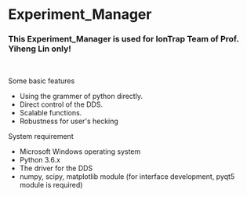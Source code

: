 <h1>Experiment_Manager</h1>
<h3>This Experiment_Manager is used for IonTrap Team of Prof. Yiheng Lin only!</h3><br>

Some basic features
  - Using the grammer of python directly.
  - Direct control of the DDS.
  - Scalable functions.
  - Robustness for user's hecking<br>
 
System requirement
  - Microsoft Windows operating system
  - Python 3.6.x
  - The driver for the DDS
  - numpy, scipy, matplotlib module (for interface development, pyqt5 module is required)
